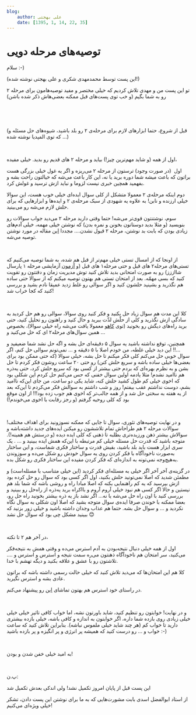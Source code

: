 ```yaml
---
blog:
    author: علی بهجتی
    date: [1395, 1, 14, 22, 35]
---
```

# توصیه‌های مرحله دویی

<div class="cnt">
<p>سلام :-)</p>
<p>(این پست توسط محمدمهدی شکری و علی بهجتی نوشته شده!)</p>
<p>تو این پست من و مهدی تلاش کردیم که خیلی مختصر و مفید توصیه‌هامون برای مرحله ۲ رو به شما بگیم (و خب توی پست‌های قبل ممکنه بعضی‌هاش ذکر شده باشن)</p>
<p><br/></p>
<p><br/></p>
<p>(قبل از شروع، حتما ابزارهای لازم برای مرحله‌ی ۲ رو بلد باشید، شیوه‌های حل مسئله و ... که توی المپدیا نوشته شده)</p>
<p><br/></p>
<p>اول از همه (و شاید مهم‌ترین چیز!) بیاید و مرحله‌ ۲ های قدیم رو بدید. خیلی مفیده،</p>
<p>اول  (در صورت وجود)‌ ترستون از مرحله ۲ می‌ریزه و اگر یه غول خیلی بزرگی هست براتون که باعث میشه شما دوره برید یا نه، این کار باعث می‌شه که خیالتون راحت بشه و بفهمید همچین خبری نیست لزوما و نباید ازش ترسید و غولش کرد.</p>
<p>دوم اینکه مرحله‌ی ۲ معمولا متشکل از کلی سوال ایده‌ای خیلی خوب هست،‌ این سوالا خیلی ارزنده و نابن! به علاوه یه شهودی از سبک مرحله‌ی ۲ و ایده‌ها و ابزارهایی که برای حلش لازم می‌شه رو می‌بینید.</p>
<p>سوم، نوشتنتون قوی‌تر می‌شه! حتما وقتی دارید مرحله ۲ می‌دید جواب سوالات رو بنویسید (و مثلا بدید دوستاتون بخونن و نمره بدن) که نوشتن خیلی مهمه، خیلی آدم‌های زیادی بودن که بابت بد نوشتن، مرحله ۲ قبول نشدن.... مجددا <a href="http://opedia.ir/%D8%A2%D9%85%D9%88%D8%B2%D8%B4/%D8%A2%D9%85%D8%A7%D8%AF%D9%87%E2%80%8C%D8%B3%D8%A7%D8%B2%DB%8C_%D8%A8%D8%B1%D8%A7%DB%8C_%D8%A7%D9%84%D9%85%D9%BE%DB%8C%D8%A7%D8%AF/%D8%B1%D9%88%D8%B4_%D9%86%D9%88%D8%B4%D8%AA%D9%86_%D8%A7%D8%AB%D8%A8%D8%A7%D8%AA">این</a> مقاله در مورد نوشتن توصیه می‌شه.</p>
<p><br/></p>
<p>از اونجا که از امسال تستی خیلی مهم‌تر از قبل هم شده، به شما توصیه می‌کنیم که تستی‌های مرحله‌۲ های قبل و حتی مرحله‌۱ های قبل (و <a href="http://bayanbox.ir/info/6267215729876054197/Shaazzz-93-m1">آزمون</a> آزمایشی مرحله‌ ۱ پارسال شااززز) رو به صورت امتحانی بدید تلاش کنید توش مدیریت زمان و دقتتون رو تقویت کنید که بسی مهمّه. بعد از امتحان‌ تستی هم بهتون توصیه میکنم که از سوالا حتی ساده هم نگذرید و بشینید حلشون کنید و اگر سوالی رو غلط زدید عمیقا نادم بشید و بررسی کنید که کجا خراب شد!</p>
<p><br/></p>
<p>کلا این مدت هم سوال زیاد حل بکنید و فکر کنید روی سوالا، سوالی رو هم حل کردید به سادگی ازش نگذرید و کلی از حلّش لذّت ببرید و حال کنید و راهتون رو تحلیل کنید، حتی برید راه‌های دیگش رو بخونید (توی <a href="http://kahu.ir/">کاهو</a> معمولا یافت می‌شه راه خیلی سوالا)، بخصوص همین سوال‌های مرحله۲ ای که حل می‌کنید و ... </p>
<p>همچنین، توقع نداشته باشید یه سوال ۵ دقیقه‌ای حل بشه و اگه حل نشد شما ضعیفید و ...!! این دید خیلی غلطه، من خودم اصلا با ۵ دقیقه و ... نمی‌تونم سوالی حل کنم، اگر سوال خوبی حل می‌کنم کلی فکر میکنم تا حل بشه، خیلی سوالا (که حتی ممکن بود برای بعضی‌ها خیلی ساده باشه و سریع حلش کنن) رو حتی ۲۰ ساعت روشون فکر کردم تا حل بشن و به نظرم بهره‌ای که بردم حتی بیشتر از کسی بود که سریع حلش کرد، حتی یه‌ذره هم ناامید نشدم! مثلا یادمه اولین سوال خفنی که حس می‌کنم حل کردم این شکلی بود که اخوی خیلی کم طول کشید حلش کنه، شاید یکی دو ساعت، من جای این‌که ناامید بشم، دوست نداشتم عقب بیفتم! روز و شب داشتم به سوالش فکر می‌کردم تا این‌که بعد از یه هفته به سختی حل شد و از همه جالب‌تر که اخوی هم جوب زده بود!!! از اون موقع بود که کلی روحیه گرفتم (و رجز رقابت با اخوی می‌خوندم!)</p>
<p><br/></p>
<p>و در نهایت توصیه‌های تئوری، سوال تا جایی که ممکنه نسوزونید برای اهداف مختلف! سوالات مرحله ۲ هم طراحاش تمام تلاششون رو میکنن ایده‌های جدید داشته‌باشه و سوالاش بیشتر ذهن ورزیده‌تری بطلبه تا ذهنی که کلی ایده دیده (و درستش هم همینه!). متوجه باشید که قدرت حل مسئله خیلی کم مرتبطه با این‌که همش ایده ببینید و ... . یک سری ابزار هست باید بلد باشید، بقیش قدرت و ساختار فکری شماست، و این ساختار به‌صورت ناخودآگاه با فکر کردن روی یه سوال خودش رو شکل می‌ده و سوزوندن به‌هیچ‌وجه نمی‌تونه به اندازه‌ای که فکر کردن مفیده این ساختار فکری رو شکل بده.</p>
<p>در گزینه‌ی آخر آخر اگر خیلی به مسئله‌ای فکر کردید (این خیلی متناسب با مسئله‌است) و مطمئن شدید که اصلا نمی‌تونید حلش بکنید، اول اگر کسی بود که سوال رو حل کرده بود ازش بپرسید که یه کم راهنمایی بکنه که اصلا مبادا راه و روشی باشه که شما بلد هم نیستین و حالا اگر کسی هم نبود خیلی آروم آروم و بااکراه برید یه‌ذره از راه‌حل رو ببینید و بررسی کنید با اون راه حل می‌شه یا نه... اگر نشد باز یه ذره بیشتر بخونید راه حل رو، بعضا ممکنه با خوندن صرفا ایده‌ی سوال متوجه بشید که اصلا اون شکلی به سوال نگاه نکردید و ... و سوال حل بشه. حتما هم عذاب وجدان داشته باشید و خیلی زور بزنید که ببینید مشکل چی بود که سوال حل نشد 😊 </p>
<p><br/></p>
<p>در آخر هم ۲ تا نکته،</p>
<p>اول از همه خیلی دنبال نتیجه‌بودن به آدم استرس می‌ده و وقتی همش به نتیجه‌فکر می‌کنید، سر امتحان هم ناخودآگاه ذهنتون می‌ره سمت نتیجه و استرس و استرس و .... تلاشتون رو با عشق و علاقه بکنید و دیگه تهشم با خدا.</p>
<p>کلا هم این امتحان‌ها که می‌دید تلاش کنید که خیلی حالت رسمی داشته باشه که براتون عادی بشه و استرس نگیرید.</p>
<p>در راستای خود استرس هم بهتون تماشای <a href="https://www.ted.com/talks/kelly_mcgonigal_how_to_make_stress_your_friend?language=en">این</a> رو پیشنهاد می‌کنم.</p>
<p><br/></p>
<p>و در نهایت! خوابتون رو تنظیم کنید، شاید باورتون نشه، اما خواب کافی تاثیر خیلی خیلی خیلی زیادی روی بازده شما داره، اگر خوابتون به اندازه و کافی باشه، خیلی بازده بیشتری دارید تا خواب کم (هر چند شاید خیلی ملموس نباشه). بنابراین تلاش کنید که ساعت خواب و ... رو درست کنید که همیشه پر انرژی و پر انگیزه و پر بازده باشید :-)</p>
<p><br/></p>
<p>به امید خیلی خفن شدن و بودن!</p>
<p><br/></p>
<p>پ.ن:</p>
<p>این پست قبل از پایان امروز تکمیل نشد! ولی اندکی بعدش تکمیل شد</p>
<p>از استاد ابوالفضل اسدی بابت مشورت‌هایی که به ما برای نوشتن این پست دادن، تشکر خیلی ویژه‌ای می‌کنیم!<br/></p>
</div>

